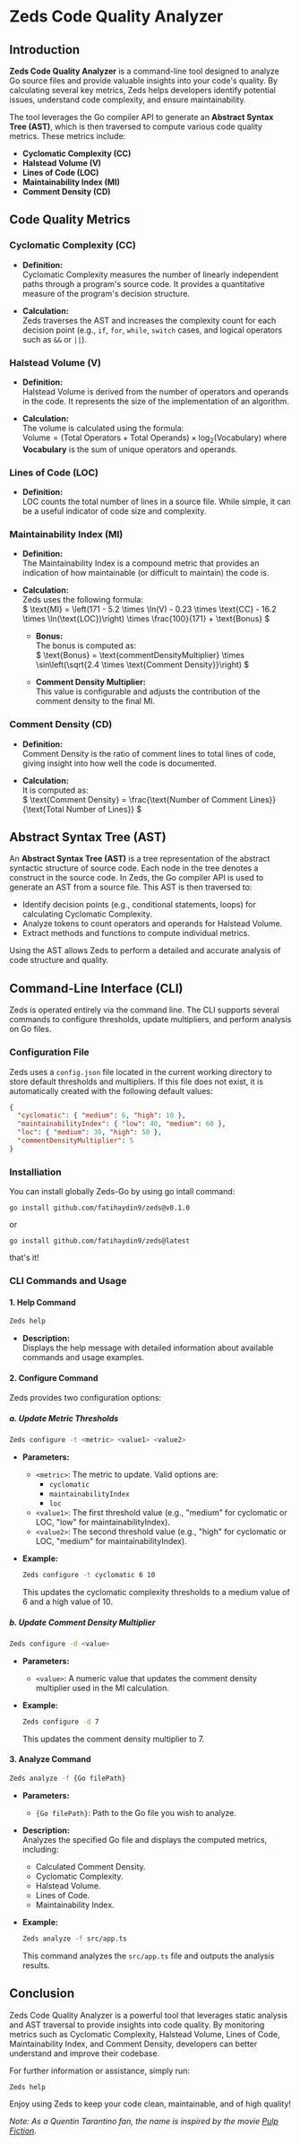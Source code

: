 # Zeds Code Quality Analyzer

## Introduction

**Zeds Code Quality Analyzer** is a command-line tool designed to analyze Go source files and provide valuable insights into your code's quality. By calculating several key metrics, Zeds helps developers identify potential issues, understand code complexity, and ensure maintainability.

The tool leverages the Go compiler API to generate an **Abstract Syntax Tree (AST)**, which is then traversed to compute various code quality metrics. These metrics include:

- **Cyclomatic Complexity (CC)**
- **Halstead Volume (V)**
- **Lines of Code (LOC)**
- **Maintainability Index (MI)**
- **Comment Density (CD)**

## Code Quality Metrics

### Cyclomatic Complexity (CC)

- **Definition:**  
  Cyclomatic Complexity measures the number of linearly independent paths through a program's source code. It provides a quantitative measure of the program's decision structure.

- **Calculation:**  
  Zeds traverses the AST and increases the complexity count for each decision point (e.g., `if`, `for`, `while`, `switch` cases, and logical operators such as `&&` or `||`).

### Halstead Volume (V)

- **Definition:**  
  Halstead Volume is derived from the number of operators and operands in the code. It represents the size of the implementation of an algorithm.

- **Calculation:**  
  The volume is calculated using the formula:  
  $`
  \text{Volume} = (\text{Total Operators} + \text{Total Operands}) \times \log_2(\text{Vocabulary})
  `$
  where **Vocabulary** is the sum of unique operators and operands.

### Lines of Code (LOC)

- **Definition:**  
  LOC counts the total number of lines in a source file. While simple, it can be a useful indicator of code size and complexity.

### Maintainability Index (MI)

- **Definition:**  
  The Maintainability Index is a compound metric that provides an indication of how maintainable (or difficult to maintain) the code is.

- **Calculation:**  
  Zeds uses the following formula:  
  $`
  \text{MI} = \left(171 - 5.2 \times \ln(V) - 0.23 \times \text{CC} - 16.2 \times \ln(\text{LOC})\right) \times \frac{100}{171} + \text{Bonus}
  `$
  
  - **Bonus:**  
    The bonus is computed as:  
    $`
    \text{Bonus} = \text{commentDensityMultiplier} \times \sin\left(\sqrt{2.4 \times \text{Comment Density}}\right)
    `$
  
  - **Comment Density Multiplier:**  
    This value is configurable and adjusts the contribution of the comment density to the final MI.

### Comment Density (CD)

- **Definition:**  
  Comment Density is the ratio of comment lines to total lines of code, giving insight into how well the code is documented.

- **Calculation:**  
  It is computed as:  
  $`
  \text{Comment Density} = \frac{\text{Number of Comment Lines}}{\text{Total Number of Lines}}
  `$

## Abstract Syntax Tree (AST)

An **Abstract Syntax Tree (AST)** is a tree representation of the abstract syntactic structure of source code. Each node in the tree denotes a construct in the source code. In Zeds, the Go compiler API is used to generate an AST from a source file. This AST is then traversed to:

- Identify decision points (e.g., conditional statements, loops) for calculating Cyclomatic Complexity.
- Analyze tokens to count operators and operands for Halstead Volume.
- Extract methods and functions to compute individual metrics.

Using the AST allows Zeds to perform a detailed and accurate analysis of code structure and quality.

## Command-Line Interface (CLI)

Zeds is operated entirely via the command line. The CLI supports several commands to configure thresholds, update multipliers, and perform analysis on Go files.

### Configuration File

Zeds uses a `config.json` file located in the current working directory to store default thresholds and multipliers. If this file does not exist, it is automatically created with the following default values:

```json
{
  "cyclomatic": { "medium": 6, "high": 10 },
  "maintainabilityIndex": { "low": 40, "medium": 60 },
  "loc": { "medium": 30, "high": 50 },
  "commentDensityMultiplier": 5
}
```

### Installiation
You can install globally Zeds-Go by using go intall command: 

```
go install github.com/fatihaydin9/zeds@v0.1.0
``` 

or

```
go install github.com/fatihaydin9/zeds@latest
```

that's it!

### CLI Commands and Usage

#### 1. Help Command

```bash
Zeds help
```

- **Description:**  
  Displays the help message with detailed information about available commands and usage examples.

#### 2. Configure Command

Zeds provides two configuration options:

##### a. Update Metric Thresholds

```bash
Zeds configure -t <metric> <value1> <value2>
```

- **Parameters:**
  - `<metric>`: The metric to update. Valid options are:
    - `cyclomatic`
    - `maintainabilityIndex`
    - `loc`
  - `<value1>`: The first threshold value (e.g., "medium" for cyclomatic or LOC, "low" for maintainabilityIndex).
  - `<value2>`: The second threshold value (e.g., "high" for cyclomatic or LOC, "medium" for maintainabilityIndex).

- **Example:**

  ```bash
  Zeds configure -t cyclomatic 6 10
  ```

  This updates the cyclomatic complexity thresholds to a medium value of 6 and a high value of 10.

##### b. Update Comment Density Multiplier

```bash
Zeds configure -d <value>
```

- **Parameters:**
  - `<value>`: A numeric value that updates the comment density multiplier used in the MI calculation.

- **Example:**

  ```bash
  Zeds configure -d 7
  ```

  This updates the comment density multiplier to 7.

#### 3. Analyze Command

```bash
Zeds analyze -f {Go filePath}
```

- **Parameters:**
  - `{Go filePath}`: Path to the Go file you wish to analyze.

- **Description:**  
  Analyzes the specified Go file and displays the computed metrics, including:
  - Calculated Comment Density.
  - Cyclomatic Complexity.
  - Halstead Volume.
  - Lines of Code.
  - Maintainability Index.

- **Example:**

  ```bash
  Zeds analyze -f src/app.ts
  ```

  This command analyzes the `src/app.ts` file and outputs the analysis results.

## Conclusion

Zeds Code Quality Analyzer is a powerful tool that leverages static analysis and AST traversal to provide insights into code quality. By monitoring metrics such as Cyclomatic Complexity, Halstead Volume, Lines of Code, Maintainability Index, and Comment Density, developers can better understand and improve their codebase.

For further information or assistance, simply run:

```bash
Zeds help
```

Enjoy using Zeds to keep your code clean, maintainable, and of high quality!

*Note: As a Quentin Tarantino fan, the name is inspired by the movie [*Pulp Fiction*](https://en.wikipedia.org/wiki/Pulp_Fiction).* 

